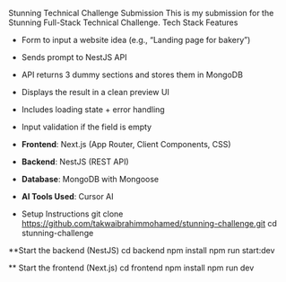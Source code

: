  Stunning Technical Challenge Submission
 This is my submission for the Stunning Full-Stack Technical Challenge.
 Tech Stack
 Features

- Form to input a website idea (e.g., “Landing page for bakery”)
- Sends prompt to NestJS API
- API returns 3 dummy sections and stores them in MongoDB
- Displays the result in a clean preview UI
- Includes loading state + error handling
- Input validation if the field is empty
- **Frontend**: Next.js (App Router, Client Components, CSS)
- **Backend**: NestJS (REST API)
- **Database**: MongoDB with Mongoose
- **AI Tools Used**: Cursor AI

- Setup Instructions
git clone https://github.com/takwaibrahimmohamed/stunning-challenge.git
cd stunning-challenge


 **Start the backend (NestJS)
cd backend
npm install
 npm run start:dev


** Start the frontend (Next.js)
cd frontend
npm install
npm run dev

